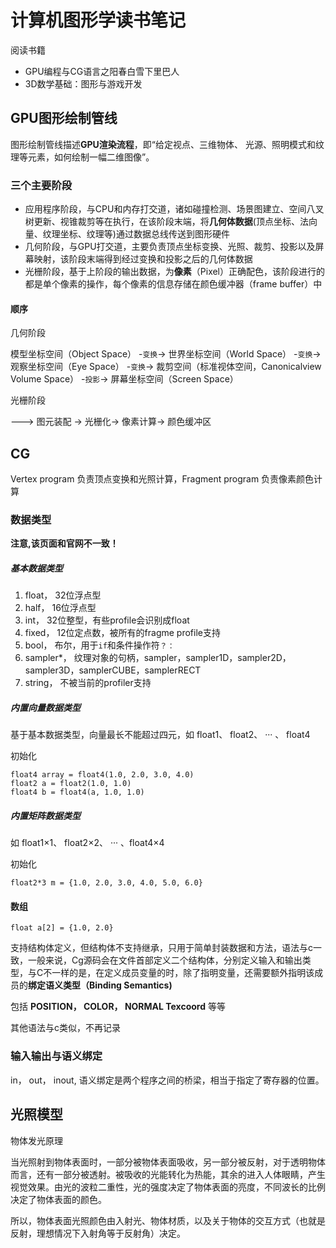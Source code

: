 # 计算机图形学读书笔记 #

阅读书籍

- GPU编程与CG语言之阳春白雪下里巴人
- 3D数学基础：图形与游戏开发

## GPU图形绘制管线 ##

图形绘制管线描述**GPU渲染流程**，即“给定视点、三维物体、
光源、照明模式和纹理等元素，如何绘制一幅二维图像”。

### 三个主要阶段 ###

- 应用程序阶段，与CPU和内存打交道，诸如碰撞检测、场景图建立、空间八叉树更新、视锥裁剪等在执行，在该阶段末端，将**几何体数据**(顶点坐标、法向量、纹理坐标、纹理等)通过数据总线传送到图形硬件
- 几何阶段，与GPU打交道，主要负责顶点坐标变换、光照、裁剪、投影以及屏幕映射，该阶段末端得到经过变换和投影之后的几何体数据
- 光栅阶段，基于上阶段的输出数据，为**像素**（Pixel）正确配色，该阶段进行的都是单个像素的操作，每个像素的信息存储在颜色缓冲器（frame buffer）中

#### 顺序 ####

几何阶段

模型坐标空间（Object Space） -`变换`-> 世界坐标空间（World Space） -`变换`-> 观察坐标空间（Eye Space） -`变换`-> 裁剪空间（标准视体空间，Canonicalview Volume Space） -`投影`-> 屏幕坐标空间（Screen Space）

光栅阶段

---> 图元装配 -> 光栅化-> 像素计算-> 颜色缓冲区

## CG ##

Vertex program 负责顶点变换和光照计算，Fragment program 负责像素颜色计算

### 数据类型 ###

**注意,该页面和官网不一致！**

##### 基本数据类型 #####

1. float， 32位浮点型
1. half， 16位浮点型
1. int， 32位整型，有些profile会识别成float
1. fixed， 12位定点数，被所有的fragme profile支持
1. bool， 布尔，用于`if`和条件操作符`？：`
1. sampler*， 纹理对象的句柄，sampler，sampler1D，sampler2D，sampler3D，samplerCUBE，samplerRECT
1. string， 不被当前的profiler支持

##### 内置向量数据类型 #####

基于基本数据类型，向量最长不能超过四元，如 float1、 float2、 ··· 、 float4

初始化

	float4 array = float4(1.0, 2.0, 3.0, 4.0)
	float2 a = float2(1.0, 1.0)
	float4 b = float4(a, 1.0, 1.0)

##### 内置矩阵数据类型 #####

如 float1×1、 float2×2、 ··· 、float4×4

初始化

	float2*3 m = {1.0, 2.0, 3.0, 4.0, 5.0, 6.0}

#### 数组 ####

	float a[2] = {1.0, 2.0} 

支持结构体定义，但结构体不支持继承，只用于简单封装数据和方法，语法与c一致，一般来说，Cg源码会在文件首部定义二个结构体，分别定义输入和输出类型，与C不一样的是，在定义成员变量的时，除了指明变量，还需要额外指明该成员的**绑定语义类型（Binding Semantics)**

包括 **POSITION， COLOR， NORMAL Texcoord**  等等

其他语法与c类似，不再记录

###  输入输出与语义绑定 ###

in， out， inout, 语义绑定是两个程序之间的桥梁，相当于指定了寄存器的位置。

## 光照模型 ##

物体发光原理

当光照射到物体表面时，一部分被物体表面吸收，另一部分被反射，对于透明物体而言，还有一部分被透射。被吸收的光能转化为热能，其余的进入人体眼睛，产生视觉效果。由光的波粒二重性，光的强度决定了物体表面的亮度，不同波长的比例决定了物体表面的颜色。

所以，物体表面光照颜色由入射光、物体材质，以及关于物体的交互方式（也就是反射，理想情况下入射角等于反射角）决定。



